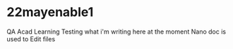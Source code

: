 # 22mayenable1
QA Acad Learning
Testing what i'm writing here at the moment
Nano doc is used to Edit files


